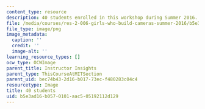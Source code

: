 ```yaml
---
content_type: resource
description: 40 students enrolled in this workshop during Summer 2016.
file: /media/courses/res-2-006-girls-who-build-cameras-summer-2016/b5e3ad16b0570101aac505192112d129_40.png
file_type: image/png
image_metadata:
  caption: ''
  credit: ''
  image-alt: ''
learning_resource_types: []
ocw_type: OCWImage
parent_title: Instructor Insights
parent_type: ThisCourseAtMITSection
parent_uid: bec74b43-2d16-b017-73ec-f480283c04c4
resourcetype: Image
title: 40 students
uid: b5e3ad16-b057-0101-aac5-05192112d129
---
```

